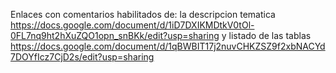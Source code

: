 Enlaces con comentarios habilitados de:
la descripcion tematica https://docs.google.com/document/d/1iD7DXIKMDtkV0tOl-0FL7nq9ht2hXuZQO1opn_snBKk/edit?usp=sharing
y listado de las tablas https://docs.google.com/document/d/1qBWBIT17j2nuvCHKZSZ9f2xbNACYd7DOYfIcz7CjD2s/edit?usp=sharing

